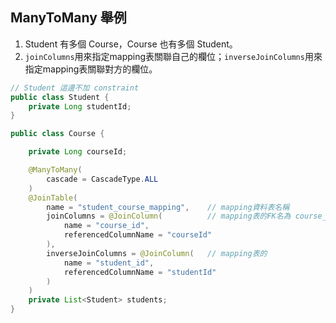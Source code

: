 ## ManyToMany 舉例
1. Student 有多個 Course，Course 也有多個 Student。
2. `joinColumns`用來指定mapping表關聯自己的欄位；`inverseJoinColumns`用來指定mapping表關聯對方的欄位。

```java
// Student 這邊不加 constraint
public class Student {
    private Long studentId;
}
```

```java
public class Course {

    private Long courseId;

    @ManyToMany(
        cascade = CascadeType.ALL
    )
    @JoinTable(
        name = "student_course_mapping",    // mapping資料表名稱
        joinColumns = @JoinColumn(          // mapping表的FK名為 course_id ，指向 `course` 的 `course_id` 欄位 (Course類的courseId屬性)
            name = "course_id",
            referencedColumnName = "courseId"
        ),
        inverseJoinColumns = @JoinColumn(   // mapping表的
            name = "student_id",
            referencedColumnName = "studentId"
        )
    )
    private List<Student> students;
}
```